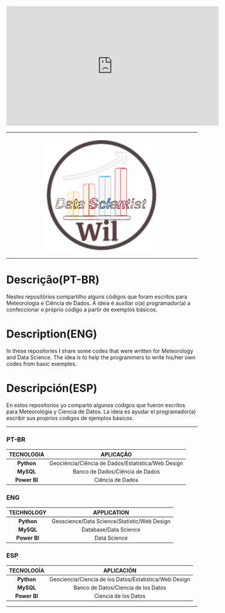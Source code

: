 <iframe width="560" height="315" src="https://www.youtube.com/embed/cZTN5ozkuiI" title="YouTube video player" frameborder="0" allow="accelerometer; autoplay; clipboard-write; encrypted-media; gyroscope; picture-in-picture; web-share" allowfullscreen></iframe>

----------------------------------------------------------------------------------------------------------------------------------------------------

<p align="center">
   <img width="300" height="300" src="src/Wil_Data_Scientist.gif">
</p>

--------------------------------------------------------------------------------------------------------------------------------------------------------------------------

# Descrição(PT-BR)
Nestes repositórios compartilho alguns códigos que foram escritos para Meteorologia e Ciência de Dados. A ideia é auxiliar o(a) programador(a) a confeccionar o próprio código a partir de exemplos básicos. 

# Description(ENG)
In these repositories I share some codes that were written for Meteorology and Data Science. The idea is to help the programmers to write his/her own codes from basic exemples.

# Descripción(ESP)
En estos repositorios yo comparto algunos codigos que fueron escritos para Meteorológia y Ciencia de Datos. La ideia es ayudar el programador(a) escribir sus proprios codigos de ejemplos básicos.

-------------------------------------------------------------------------------------------------------------------------------------------------------------------------

### PT-BR
| TECNOLOGIA| APLICAÇÃO|
| :---: | :---: |
| **Python**| Geociência/Ciência de Dados/Estatistica/Web Design|
| **MySQL**| Banco de Dados/Ciência de Dados|
| **Power BI**| Ciência de Dados|

### ENG
| TECHNOLOGY| APPLICATION|
| :---: | :---: |
| **Python**| Geoscience/Data Science/Statistic/Web Design|
| **MySQL**| Database/Data Science|
| **Power BI**| Data Science|

### ESP
| TECNOLOGÍA| APLICACIÓN|
| :---: | :---: |
| **Python**| Geociencia/Ciencia de los Datos/Estatistica/Web Design|
| **MySQL**| Banco de Datos/Ciencia de los Datos|
| **Power BI**| Ciencia de los Datos|


--------------------------------------------------------------------------------------------------------------------------------------------------------------------------

